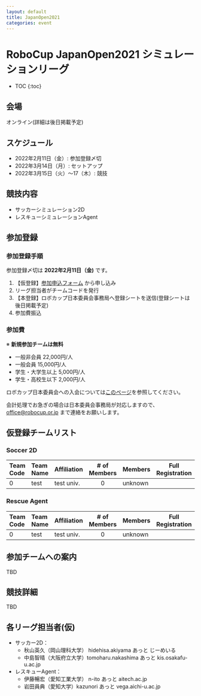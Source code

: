 ```yaml
---
layout: default
title: JapanOpen2021
categories: event
---
```


# RoboCup JapanOpen2021 シミュレーションリーグ

- TOC
{:toc}

## 会場

オンライン(詳細は後日掲載予定)


## スケジュール

- 2022年2月11日（金）: 参加登録〆切
- 2022年3月14日（月）: セットアップ
- 2022年3月15日（火）～17（木）: 競技


## 競技内容

- サッカーシミュレーション2D
- レスキューシミュレーションAgent


## 参加登録

### 参加登録手順
参加登録〆切は  **2022年2月11日（金)** です。
  1. 【仮登録】[参加申込フォーム](https://forms.gle/V1Q4BBfcq8VP3p2R9) から申し込み
  1. リーグ担当者がチームコードを発行
  1. 【本登録】ロボカップ日本委員会事務局へ登録シートを送信(登録シートは後日掲載予定)
  1. 参加費振込

### 参加費
※ **新規参加チームは無料**

 - 一般非会員 22,000円/人
 - 一般会員 15,000円/人
 - 学生・大学生以上 5,000円/人
 - 学生・高校生以下 2,000円/人

ロボカップ日本委員会への入会については[このページ](http://www.robocup.or.jp/about/membership.html)を参照してください。

会計処理でお急ぎの場合は日本委員会事務局が対応しますので、office@robocup.or.jp まで連絡をお願いします。

## 仮登録チームリスト

### Soccer 2D

|Team Code |Team Name |Affiliation |# of Members |Members |Full Registration |
| :---     | :---     | :---       | :---:       | :---   | :---:            |
| 0        | test     | test univ. | 0           | unknown|                  |


### Rescue Agent

|Team Code |Team Name |Affiliation |# of Members |Members |Full Registration |
| :---     | :---     | :---       | :---:       | :---   | :---:            |
| 0        | test     | test univ. | 0           | unknown|                  |

## 参加チームへの案内

TBD

## 競技詳細

TBD


## 各リーグ担当者(仮)
- サッカー2D：
  - 秋山英久（岡山理科大学） hidehisa.akiyama あっと じーめいる
  - 中島智晴（大阪府立大学）tomoharu.nakashima あっと kis.osakafu-u.ac.jp
- レスキューAgent：
  - 伊藤暢宏（愛知工業大学） n-ito あっと aitech.ac.jp
  - 岩田員典（愛知大学）kazunori あっと vega.aichi-u.ac.jp
